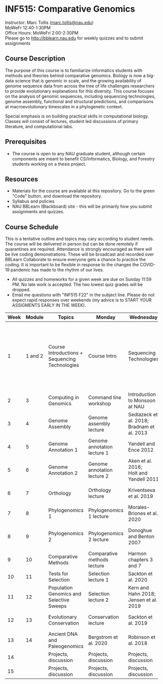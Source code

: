 # INF515: Comparative Genomics

Instructor: Marc Tollis (marc.tollis@nau.edu)<br/>
MoWeFr 12:40-1:30PM<br/>
Office Hours: MoWeFri 2:00-2:30PM<br/>
Please go to http://bblearn.nau.edu for weekly quizzes and to submit assignments

## Course Description
The purpose of this course is to familiarize informatics students with methods and theories behind comparative genomics. Biology is now a big-data science that is genomic in scale, and the growing availability of genome sequence data from across the tree of life challenges researchers to provide evolutionary explanations for this diversity. This course focuses on the analysis of genomic sequences, including sequencing technologies, genome assembly, functional and structural predictions, and comparisons at macroevolutionary timescales in a phylogenetic context. 

Special emphasis is on building practical skills in computational biology. Classes will consist of lectures, student led discussions of primary literature, and computational labs.

## Prerequisites
* The course is open to any NAU graduate student, although certain components are meant to benefit CS/Informatics, Biology, and Forestry students working on a thesis project.<br/>

## Resources
* Materials for the course are available at this repository. Go to the green "Code" button, and download the repository.<br/>
* Syllabus and policies
* NAU BBLearn (Blackboard) site - this will be primarily how you submit assignments and quizzes.

## Course Schedule
This is a tentative outline and topics may cary according to student needs. The course will be delivered in person but can be done remotely if quarantines are required. Attendance is strongly encouraged as there will be live coding demonstrations. These will be broadcast and recorded over BBLearn Collaborate to ensure everyone gets a chance to practice the coding. It is important to be flexible in response to the changes the COVID-19 pandemic has made to the rhythm of our lives.
* All quizzes and homeworks for a given week are due on Sunday 11:59 PM. No late work is accepted. The two lowest quiz grades will be dropped.
* Email me questions with "INF515 F22" in the subject line. Please do not expect rapid responses over weekends (my advice is to START YOUR ASSIGMENTS EARLY IN THE WEEK).

| Week | Module | Topics | Monday | Wednesday  | Friday  | Assignment |
| ---| ------------ | ------ | -------------- | ------- | ---------- | --------------- |
| 1 | 1 and 2 | Course Introductions + Sequencing Technologies | Course Intro | Sequencing Technologies | Shendure et al. 2017  | * Quiz 1</br>* sign up for discussion leadership</br>* Software carpentry (optional)</br>* Computing quiz |
| 2 | 3 | Computing in Genomics | Command line workshop | Introduction to Monsoon at NAU | Introduction to Monsoon at NAU |  |  |
| 3 | 4 | Genome Assembly | Genome assembly lecture | Sedlazeck et al. 2018; Bradnam et al. 2013 | Lab 1: Assembling a Genome | Quiz 2 |
| 4 | 5 | Genome Annotation 1 | Genome annotation lecture 1 | Yandell and Ence 2012 |  Lab 2: repeatmasking | Quiz 3 |
| 5 | 6 | Genome Annotation 2 | Genome annotation lecture 2 | Aken et al. 2016;</br>Holt and Yandell 2011  | Work on labs | Quiz 4; Lab 1; Lab 2 |
| 6 | 7 | Orthology | Orthology lecture | Kriventseva et al. 2019 |  Lab 3: NCBI, Ensembl, OrthoDB | Quiz 5 |
| 7 | 8 | Phylogenomics 1 | Phylogenomics 1 lecture | Morales-Briones et al. 2020 | Lab 4: Tree building | Quiz 6 |
| 8 | 9 | Phylogenomics 2 | Phylogenomics 2 lecture | Donoghue and Benton 2007 | Lab 5: Divergence time estimation | Quiz 7 |
| 9 | 10 | Comparative Methods | Comparative methods lecture | Harmon chapters 3 and 7 | Work on labs | Quiz 8; Lab 3; Lab 4 |
| 10 | 11 | Tests for Selection | Selection lecture 1 | Sackton et al. 2020 | Lab 6: codon models | Quiz 9; Lab 5 |
| 11 | 12 | Population Genomics and Selective Sweeps | Selection lecture 2 | Kern and Hahn 2018;</br>Jensen et al. 2019 | Lab 7: Selective sweeps | Quiz 10 |
| 12 | 13 | Evolutionary Conservation | Conservation lecture | Sackton et al. 2019 | Lab 8: UCSC Genome Browser | Quiz 11 |
| 13 | 14 | Ancient DNA and Paleogenomics | Bergstrom et al. 2020 | Robinson et al. 2018 | Work on labs | Quiz 12; Lab 6 |
| 14 |  | Projects, discussion | Projects, discussion | Projects, discussion | Lab 7 |
| 15 |  | Projects, discussion | Projects, discussion | Projects, discussion | Lab 8 |
